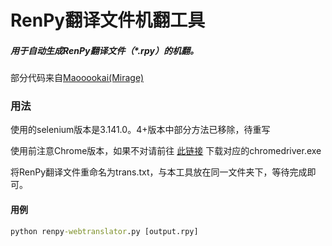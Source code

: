 # RenPy翻译文件机翻工具

##### 用于自动生成RenPy翻译文件（*.rpy）的机翻。

部分代码来自[Maooookai(Mirage)](https://github.com/Maooookai/WebTranslator)

### 用法

使用的selenium版本是3.141.0。4+版本中部分方法已移除，待重写

使用前注意Chrome版本，如果不对请前往
[此链接](https://registry.npmmirror.com/binary.html?path=chromedriver/)
下载对应的chromedriver.exe

将RenPy翻译文件重命名为trans.txt，与本工具放在同一文件夹下，等待完成即可。

#### 用例

```cmd
python renpy-webtranslator.py [output.rpy]
```

